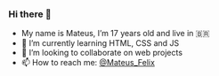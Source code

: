 ### Hi there 👋

<!--
**MateusFelix2004/MateusFelix2004** is a ✨ _special_ ✨ repository because its `README.md` (this file) appears on your GitHub profile. -->

- My name is Mateus, I’m 17 years old and live in 🇧🇷
- 🌱 I’m currently learning HTML, CSS and JS
- 👯 I’m looking to collaborate on web projects
- 📫 How to reach me: [@Mateus_Felix](https://t.me/Mateus_Felix)
